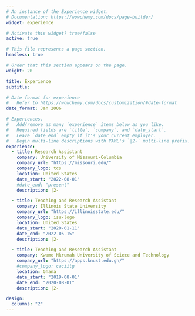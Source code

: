 ```yaml
---
# An instance of the Experience widget.
# Documentation: https://wowchemy.com/docs/page-builder/
widget: experience

# Activate this widget? true/false
active: true

# This file represents a page section.
headless: true

# Order that this section appears on the page.
weight: 20

title: Experience
subtitle:

# Date format for experience
#   Refer to https://wowchemy.com/docs/customization/#date-format
date_format: Jan 2006

# Experiences.
#   Add/remove as many `experience` items below as you like.
#   Required fields are `title`, `company`, and `date_start`.
#   Leave `date_end` empty if it's your current employer.
#   Begin multi-line descriptions with YAML's `|2-` multi-line prefix.
experience:
  - title: Research Assistant
    company: University of Missouri-Columbia
    company_url: "https://missouri.edu/"
    company_logo: tcs
    location: United States
    date_start: "2022-08-01"
    #date_end: "present"
    description: |2-

  - title: Teaching and Research Assistant
    company: Illinois State University
    company_url: "https://illinoisstate.edu/"
    company_logo: isu-logo
    location: United States
    date_start: "2020-01-11"
    date_end: "2022-05-15"
    description: |2-

  - title: Teaching and Research Assistant
    company: Kwame Nkrumah University of Sciece and Technology
    company_url: "https://apps.knust.edu.gh/"
    #company_logo: caciitg
    location: Ghana
    date_start: "2019-08-01"
    date_end: "2020-08-01"
    description: |2-

design:
  columns: "2"
---
```

